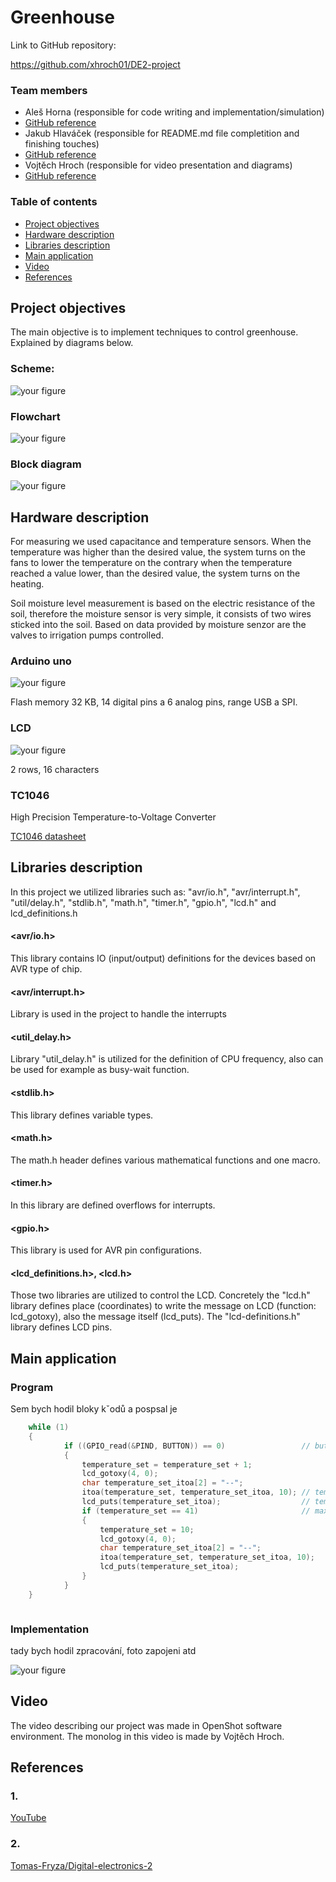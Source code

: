 # Greenhouse

Link to GitHub repository:

https://github.com/xhroch01/DE2-project

### Team members

* Aleš Horna (responsible for code writing and implementation/simulation)
* [GitHub reference](https://github.com/xhorna16/Digital-electronics-2)
* Jakub Hlaváček (responsible for README.md file completition and finishing touches)
* [GitHub reference](https://github.com/Jakubhl/Digital-electronics-2)
* Vojtěch Hroch (responsible for video presentation and diagrams)
* [GitHub reference](https://github.com/xhroch01/Digital-electronics-2)

### Table of contents

* [Project objectives](#objectives)
* [Hardware description](#hardware)
* [Libraries description](#libs)
* [Main application](#main)
* [Video](#video)
* [References](#references)

<a name="objectives"></a>

## Project objectives
The main objective is to implement techniques to control greenhouse. Explained by diagrams below.

### Scheme:

   ![your figure](IMAGES/celkoveschema.PNG)
   
### Flowchart
   ![your figure](IMAGES/stromfinal.PNG)

### Block diagram
   ![your figure](IMAGES/blokoveschéma.png)

## Hardware description
For measuring we used capacitance and temperature sensors. When the temperature was higher than the desired value, the system turns on the fans to lower the temperature on the contrary when the temperature reached a value lower, than the desired value, the system turns on the heating. 

Soil moisture level measurement is based on the electric resistance of the soil, therefore the moisture sensor is very simple, it consists of two wires sticked into the soil. Based on data provided by moisture senzor are the valves to irrigation pumps controlled.

### Arduino uno

   ![your figure](IMAGES/Arduino.PNG)

Flash memory 32 KB, 14 digital pins a 6 analog pins, range USB a SPI.

### LCD
   ![your figure](IMAGES/LCD.PNG)
   
2 rows, 16 characters 

### TC1046
High Precision Temperature-to-Voltage Converter

[TC1046 datasheet](https://ww1.microchip.com/downloads/en/DeviceDoc/21496C.pdf?fbclid=IwAR3JS0fTOTgRv-BpEHv4b_GTBlFUy0KrOrPso-AE79n30IDYJwicSIyW-h8)

<a name="libs"></a>

## Libraries description
In this project we utilized libraries such as: "avr/io.h", "avr/interrupt.h", "util/delay.h", "stdlib.h", "math.h", "timer.h", "gpio.h", "lcd.h" and lcd_definitions.h

#### <avr/io.h>
This library contains IO (input/output) definitions for the devices based on AVR type of chip.

#### <avr/interrupt.h>
Library is used in the project to handle the interrupts

#### <util_delay.h>
Library "util_delay.h" is utilized for the definition of CPU frequency, also can be used for example as busy-wait function.

#### <stdlib.h>
This library defines variable types.

#### <math.h>
The math.h header defines various mathematical functions and one macro.

#### <timer.h>
In this library are defined overflows for interrupts.

#### <gpio.h>
This library is used for AVR pin configurations.

#### <lcd_definitions.h>, <lcd.h>
Those two libraries are utilized to control the LCD. Concretely the "lcd.h" library defines place (coordinates) to write the message on LCD (function: lcd_gotoxy), also the message itself (lcd_puts). The "lcd-definitions.h" library defines LCD pins.
## Main application

### Program
Sem bych hodil bloky kˇodů a pospsal je
```c
    while (1)
    {
		    if ((GPIO_read(&PIND, BUTTON)) == 0)                 // button is pushed
		    {
			    temperature_set = temperature_set + 1;
			    lcd_gotoxy(4, 0);
				char temperature_set_itoa[2] = "--";
				itoa(temperature_set, temperature_set_itoa, 10); // temperature is converted into a string
			    lcd_puts(temperature_set_itoa);                  // temperature is displayed
			    if (temperature_set == 41)                       // maximum demandable temperature is exceeded
			    {
				    temperature_set = 10;
				    lcd_gotoxy(4, 0);
					char temperature_set_itoa[2] = "--";
					itoa(temperature_set, temperature_set_itoa, 10);
				    lcd_puts(temperature_set_itoa);
			    }
		    }
    }
```
```c

```
### Implementation
tady bych hodil zpracování, foto zapojeni atd

![your figure](IMAGES/ales_zapojeni.PNG)

<a name="video"></a>

## Video
The video describing our project was made in OpenShot software environment. The monolog in this video is made by Vojtěch Hroch.


<a name="references"></a>

## References

### 1. 
[YouTube](https://www.youtube.com/watch?v=zIkkEqXffzc)

### 2. 
[Tomas-Fryza/Digital-electronics-2](https://github.com/tomas-fryza/Digital-electronics-2)
